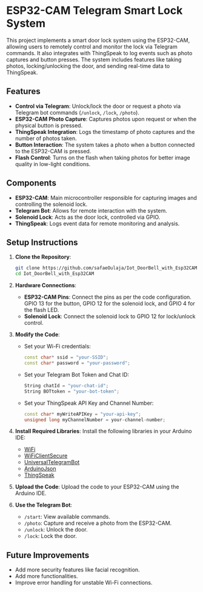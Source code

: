 # ESP32-CAM Telegram Smart Lock System

This project implements a smart door lock system using the ESP32-CAM, allowing users to remotely control and monitor the lock via Telegram commands. It also integrates with ThingSpeak to log events such as photo captures and button presses. The system includes features like taking photos, locking/unlocking the door, and sending real-time data to ThingSpeak.

## Features
- **Control via Telegram**: Unlock/lock the door or request a photo via Telegram bot commands (`/unlock`, `/lock`, `/photo`).
- **ESP32-CAM Photo Capture**: Captures photos upon request or when the physical button is pressed.
- **ThingSpeak Integration**: Logs the timestamp of photo captures and the number of photos taken.
- **Button Interaction**: The system takes a photo when a button connected to the ESP32-CAM is pressed.
- **Flash Control**: Turns on the flash when taking photos for better image quality in low-light conditions.

## Components
- **ESP32-CAM**: Main microcontroller responsible for capturing images and controlling the solenoid lock.
- **Telegram Bot**: Allows for remote interaction with the system.
- **Solenoid Lock**: Acts as the door lock, controlled via GPIO.
- **ThingSpeak**: Logs event data for remote monitoring and analysis.

## Setup Instructions

1. **Clone the Repository**:
   ```bash
   git clone https://github.com/safaeOulaja/Iot_DoorBell_with_Esp32CAM.git
   cd Iot_DoorBell_with_Esp32CAM
   ```

2. **Hardware Connections**:
   - **ESP32-CAM Pins**: Connect the pins as per the code configuration. GPIO 13 for the button, GPIO 12 for the solenoid lock, and GPIO 4 for the flash LED.
   - **Solenoid Lock**: Connect the solenoid lock to GPIO 12 for lock/unlock control.

3. **Modify the Code**:
   - Set your Wi-Fi credentials:
     ```cpp
     const char* ssid = "your-SSID";
     const char* password = "your-password";
     ```
   - Set your Telegram Bot Token and Chat ID:
     ```cpp
     String chatId = "your-chat-id"; 
     String BOTtoken = "your-bot-token";
     ```
   - Set your ThingSpeak API Key and Channel Number:
     ```cpp
     const char* myWriteAPIKey = "your-api-key"; 
     unsigned long myChannelNumber = your-channel-number;
     ```

4. **Install Required Libraries**:
   Install the following libraries in your Arduino IDE:
   - [WiFi](https://www.arduino.cc/reference/en/libraries/wifi/)
   - [WiFiClientSecure](https://www.arduino.cc/reference/en/libraries/wificlientsecure/)
   - [UniversalTelegramBot](https://github.com/witnessmenow/Universal-Arduino-Telegram-Bot)
   - [ArduinoJson](https://github.com/bblanchon/ArduinoJson)
   - [ThingSpeak](https://github.com/mathworks/thingspeak-arduino)

5. **Upload the Code**:
   Upload the code to your ESP32-CAM using the Arduino IDE.

6. **Use the Telegram Bot**:
   - `/start`: View available commands.
   - `/photo`: Capture and receive a photo from the ESP32-CAM.
   - `/unlock`: Unlock the door.
   - `/lock`: Lock the door.

## Future Improvements
- Add more security features like facial recognition.
- Add more functionalities.
- Improve error handling for unstable Wi-Fi connections.
